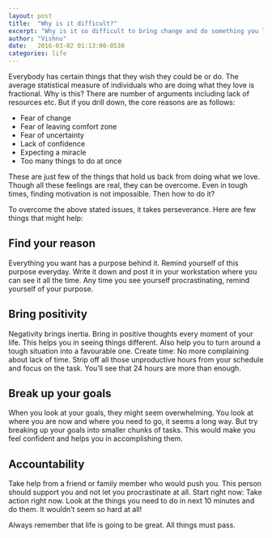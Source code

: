 ```yaml
---
layout: post
title:  "Why is it difficult?"
excerpt: "Why is it so difficult to bring change and do something you love."
author: "Vishnu"
date:   2016-03-02 01:13:00-0530
categories: life
---
```


Everybody has certain things that they wish they could be or do. The average statistical measure of individuals who are doing what they love is fractional. Why is this? There are number of arguments including lack of resources etc. But if you drill down, the core reasons are as follows:

* Fear of change
* Fear of leaving comfort zone
* Fear of uncertainty
* Lack of confidence
* Expecting a miracle
* Too many things to do at once

These are just few of the things that hold us back from doing what we love. Though all these feelings are real, they can be overcome. Even in tough times, finding motivation is not impossible.
Then how to do it?

To overcome the above stated issues, it takes perseverance. Here are few things that might help:

## Find your reason

Everything you want has a purpose behind it. Remind yourself of this purpose everyday. Write it down and post it in your workstation where you can see it all the time. Any time you see yourself procrastinating, remind yourself of your purpose.

## Bring positivity

Negativity brings inertia. Bring in positive thoughts every moment of your life. This helps you in seeing things different. Also help you to turn around a tough situation into a favourable one.
Create time: No more complaining about lack of time. Strip off all those unproductive hours from your schedule and focus on the task. You’ll see that 24 hours are more than enough.

## Break up your goals

When you look at your goals, they might seem overwhelming. You look at where you are now and where you need to go, it seems a long way. But try breaking up your goals into smaller chunks  of tasks. This would make you feel confident and helps you in accomplishing them.

## Accountability

Take help from a friend or family member who would push you. This person should support you and not let you procrastinate at all.
Start right now: Take action right now. Look at the things you need to do in next 10 minutes and do them. It wouldn’t seem so hard at all!

Always remember that life is going to be great. All things must pass.